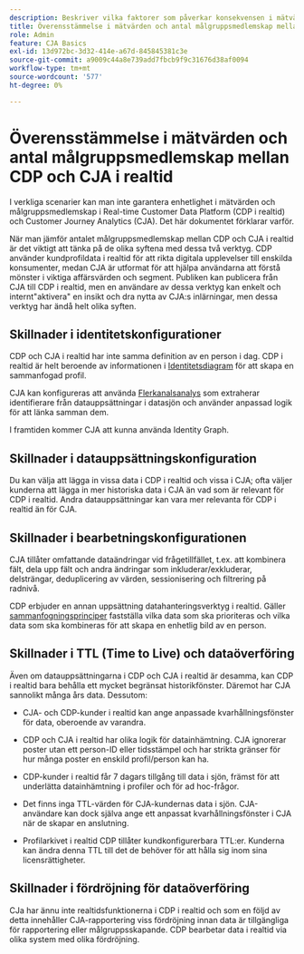 ```yaml
---
description: Beskriver vilka faktorer som påverkar konsekvensen i mätvärden och antalet målgruppsmedlemskap mellan Real-time Customer Data Platform (CDP i realtid) och CJA.
title: Överensstämmelse i mätvärden och antal målgruppsmedlemskap mellan CDP och CJA i realtid
role: Admin
feature: CJA Basics
exl-id: 13d972bc-3d32-414e-a67d-845845381c3e
source-git-commit: a9009c44a8e739add7fbcb9f9c31676d38af0094
workflow-type: tm+mt
source-wordcount: '577'
ht-degree: 0%

---
```



# Överensstämmelse i mätvärden och antal målgruppsmedlemskap mellan CDP och CJA i realtid

I verkliga scenarier kan man inte garantera enhetlighet i mätvärden och målgruppsmedlemskap i Real-time Customer Data Platform (CDP i realtid) och Customer Journey Analytics (CJA). Det här dokumentet förklarar varför.

När man jämför antalet målgruppsmedlemskap mellan CDP och CJA i realtid är det viktigt att tänka på de olika syftena med dessa två verktyg. CDP använder kundprofildata i realtid för att rikta digitala upplevelser till enskilda konsumenter, medan CJA är utformat för att hjälpa användarna att förstå mönster i viktiga affärsvärden och segment. Publiken kan publicera från CJA till CDP i realtid, men en användare av dessa verktyg kan enkelt och internt&quot;aktivera&quot; en insikt och dra nytta av CJA:s inlärningar, men dessa verktyg har ändå helt olika syften.

## Skillnader i identitetskonfigurationer

CDP och CJA i realtid har inte samma definition av en person i dag. CDP i realtid är helt beroende av informationen i [Identitetsdiagram](https://experienceleague.adobe.com/docs/platform-learn/tutorials/identities/understanding-identity-and-identity-graphs.html?lang=en) för att skapa en sammanfogad profil.

CJA kan konfigureras att använda [Flerkanalsanalys](/help/cca/overview.md) som extraherar identifierare från datauppsättningar i datasjön och använder anpassad logik för att länka samman dem.

I framtiden kommer CJA att kunna använda Identity Graph.

## Skillnader i datauppsättningskonfiguration

Du kan välja att lägga in vissa data i CDP i realtid och vissa i CJA; ofta väljer kunderna att lägga in mer historiska data i CJA än vad som är relevant för CDP i realtid. Andra datauppsättningar kan vara mer relevanta för CDP i realtid än för CJA.

## Skillnader i bearbetningskonfigurationen

CJA tillåter omfattande dataändringar vid frågetillfället, t.ex. att kombinera fält, dela upp fält och andra ändringar som inkluderar/exkluderar, delsträngar, deduplicering av värden, sessionisering och filtrering på radnivå.

CDP erbjuder en annan uppsättning datahanteringsverktyg i realtid. Gäller [sammanfogningsprinciper](https://experienceleague.adobe.com/docs/experience-platform/profile/merge-policies/overview.html?lang=en) fastställa vilka data som ska prioriteras och vilka data som ska kombineras för att skapa en enhetlig bild av en person.

## Skillnader i TTL (Time to Live) och dataöverföring

Även om datauppsättningarna i CDP och CJA i realtid är desamma, kan CDP i realtid bara behålla ett mycket begränsat historikfönster. Däremot har CJA sannolikt många års data. Dessutom:

* CJA- och CDP-kunder i realtid kan ange anpassade kvarhållningsfönster för data, oberoende av varandra.

* CDP och CJA i realtid har olika logik för datainhämtning. CJA ignorerar poster utan ett person-ID eller tidsstämpel och har strikta gränser för hur många poster en enskild profil/person kan ha.

* CDP-kunder i realtid får 7 dagars tillgång till data i sjön, främst för att underlätta datainhämtning i profiler och för ad hoc-frågor.

* Det finns inga TTL-värden för CJA-kundernas data i sjön. CJA-användare kan dock själva ange ett anpassat kvarhållningsfönster i CJA när de skapar en anslutning.

* Profilarkivet i realtid CDP tillåter kundkonfigurerbara TTL:er. Kunderna kan ändra denna TTL till det de behöver för att hålla sig inom sina licensrättigheter.

## Skillnader i fördröjning för dataöverföring

CJa har ännu inte realtidsfunktionerna i CDP i realtid och som en följd av detta innehåller CJA-rapportering viss fördröjning innan data är tillgängliga för rapportering eller målgruppsskapande. CDP bearbetar data i realtid via olika system med olika fördröjning.
